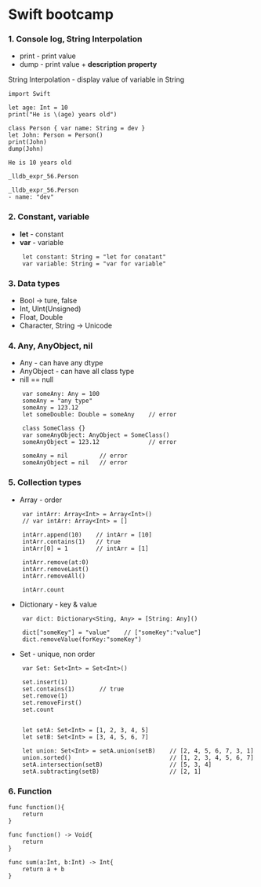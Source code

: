 # Swift bootcamp

### 1. Console log, String Interpolation

- print - print value
- dump - print value + **description property**

String Interpolation - display value of variable in String

    import Swift
    
    let age: Int = 10
    print("He is \(age) years old")
    
    class Person { var name: String = dev }
    let John: Person = Person()
    print(John)
    dump(John)

    He is 10 years old
    
    _lldb_expr_56.Person
    
    _lldb_expr_56.Person
    - name: "dev"

### 2. Constant, variable

- **let** - constant
- **var** - variable
```
    let constant: String = "let for conatant"
    var variable: String = "var for variable"
```

### 3. Data types

- Bool → ture, false
- Int, UInt(Unsigned)
- Float, Double
- Character, String → Unicode

### 4. Any, AnyObject, nil

- Any - can have any dtype
- AnyObject - can have all class type
- nill == null
```
    var someAny: Any = 100
    someAny = "any type"
    someAny = 123.12
    let someDouble: Double = someAny    // error
    
    class SomeClass {}
    var someAnyObject: AnyObject = SomeClass()
    someAnyObject = 123.12              // error
    
    someAny = nil         // error
    someAnyObject = nil   // error
```

### 5. Collection types

- Array - order
```
    var intArr: Array<Int> = Array<Int>()
    // var intArr: Array<Int> = []
    
    intArr.append(10)    // intArr = [10]
    intArr.contains(1)   // true
    intArr[0] = 1        // intArr = [1]
    
    intArr.remove(at:0)
    intArr.removeLast()
    intArr.removeAll()
    
    intArr.count
```

- Dictionary - key & value
```
    var dict: Dictionary<Sting, Any> = [String: Any]()
    
    dict["someKey"] = "value"    // ["someKey":"value"]
    dict.removeValue(forKey:"someKey")
```

- Set - unique, non order
```
    var Set: Set<Int> = Set<Int>()
    
    set.insert(1)
    set.contains(1)       // true
    set.remove(1)
    set.removeFirst()     
    set.count
    
    
    let setA: Set<Int> = [1, 2, 3, 4, 5]
    let setB: Set<Int> = [3, 4, 5, 6, 7]
    
    let union: Set<Int> = setA.union(setB)    // [2, 4, 5, 6, 7, 3, 1]
    union.sorted()                            // [1, 2, 3, 4, 5, 6, 7]
    setA.intersection(setB)                   // [5, 3, 4]
    setA.subtracting(setB)                    // [2, 1]
```

### 6. Function

    func function(){
        return
    }
    
    func function() -> Void{
        return
    }
    
    func sum(a:Int, b:Int) -> Int{
        return a + b
    }
